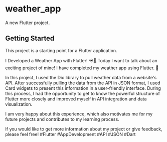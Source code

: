 # weather_app

A new Flutter project.

## Getting Started

This project is a starting point for a Flutter application.

I Developed a Weather App with Flutter! ☀️🌡️
Today I want to talk about an exciting project of mine! I have completed my weather app using Flutter. 🚀

In this project, I used the Dio library to pull weather data from a website's API. After successfully pulling the data from the API in JSON format, I used Card widgets to present this information in a user-friendly interface.
During this process, I had the opportunity to get to know the powerful structure of Flutter more closely and improved myself in API integration and data visualization.

I am very happy about this experience, which also motivates me for my future projects and contributes to my learning process.

If you would like to get more information about my project or give feedback, please feel free!
#Flutter #AppDevelopment #API #JSON #Dart
